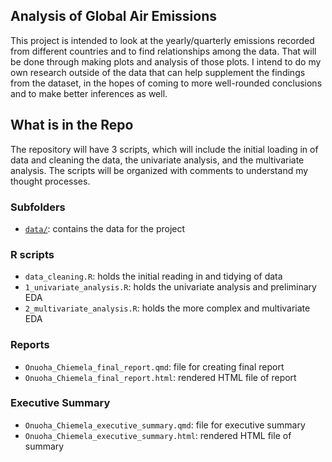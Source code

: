## Analysis of Global Air Emissions


This project is intended to look at the yearly/quarterly emissions recorded from 
different countries and to find relationships among the data. That will be done through 
making plots and analysis of those plots. I intend to do my own research outside of the data
that can help supplement the findings from the dataset, in the hopes of coming to more well-rounded 
conclusions and to make better inferences as well. 

## What is in the Repo

The repository will have 3 scripts, which will include the initial loading in 
of data and cleaning the data, the univariate analysis, and the multivariate analysis.
The scripts will be organized with comments to understand my thought processes.

### Subfolders
-   [`data/`](data): contains the data for the project

### R scripts
-   `data_cleaning.R`: holds the initial reading in and tidying of data
-   `1_univariate_analysis.R`: holds the univariate analysis and preliminary EDA
-   `2_multivariate_analysis.R`: holds the more complex and multivariate EDA

### Reports
-   `Onuoha_Chiemela_final_report.qmd`: file for creating final report
-   `Onuoha_Chiemela_final_report.html`: rendered HTML file of report

### Executive Summary 
-   `Onuoha_Chiemela_executive_summary.qmd`: file for executive summary
-   `Onuoha_Chiemela_executive_summary.html`: rendered HTML file of summary